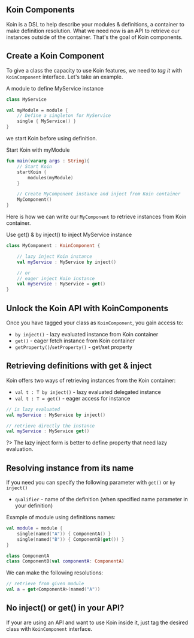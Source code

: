 ## Koin Components

Koin is a DSL to help describe your modules & definitions, a container to make definition resolution. What we need now is
an API to retrieve our instances outside of the container. That's the goal of Koin components.

## Create a Koin Component

To give a class the capacity to use Koin features, we need to *tag it* with `KoinComponent` interface. Let's take an example.

A module to define MyService instance
```kotlin
class MyService

val myModule = module {
    // Define a singleton for MyService
    single { MyService() }
}
```

we start Koin before using definition.

Start Koin with myModule

```kotlin
fun main(vararg args : String){
    // Start Koin
    startKoin {
        modules(myModule)
    }

    // Create MyComponent instance and inject from Koin container
    MyComponent()
}
```

Here is how we can write our `MyComponent` to retrieve instances from Koin container.

Use get() & by inject() to inject MyService instance

```kotlin
class MyComponent : KoinComponent {

    // lazy inject Koin instance
    val myService : MyService by inject()

    // or
    // eager inject Koin instance
    val myService : MyService = get()
}
```

## Unlock the Koin API with KoinComponents

Once you have tagged your class as `KoinComponent`, you gain access to:

* `by inject()` - lazy evaluated instance from Koin container
* `get()` - eager fetch instance from Koin container
* `getProperty()`/`setProperty()` - get/set property


## Retrieving definitions with get & inject

Koin offers two ways of retrieving instances from the Koin container:

* `val t : T by inject()` - lazy evaluated delegated instance
* `val t : T = get()` - eager access for instance

```kotlin
// is lazy evaluated
val myService : MyService by inject()

// retrieve directly the instance
val myService : MyService get()
```

?> The lazy inject form is better to define property that need lazy evaluation.

## Resolving instance from its name

If you need you can specify the following parameter with `get()` or `by inject()`

* `qualifier` - name of the definition (when specified name parameter in your definition)

Example of module using definitions names:

```kotlin
val module = module {
    single(named("A")) { ComponentA() }
    single(named("B")) { ComponentB(get()) }
}

class ComponentA
class ComponentB(val componentA: ComponentA)
```

We can make the following resolutions:

```kotlin
// retrieve from given module
val a = get<ComponentA>(named("A"))
```


## No inject() or get() in your API?

If your are using an API and want to use Koin inside it, just tag the desired class with `KoinComponent` interface.


